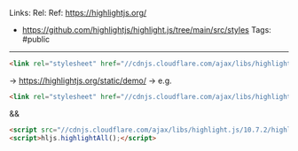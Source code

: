 Links:
Rel: 
Ref: https://highlightjs.org/
- https://github.com/highlightjs/highlight.js/tree/main/src/styles
Tags: #public 

--- 


```html
<link rel="stylesheet" href="//cdnjs.cloudflare.com/ajax/libs/highlight.js/10.7.2/styles/default.min.css">
```
-> https://highlightjs.org/static/demo/ -> e.g.
```html
<link rel="stylesheet" href="//cdnjs.cloudflare.com/ajax/libs/highlight.js/10.7.2/styles/sunburst.min.css">
```

&& 
```html
<script src="//cdnjs.cloudflare.com/ajax/libs/highlight.js/10.7.2/highlight.min.js"></script>
<script>hljs.highlightAll();</script>
```